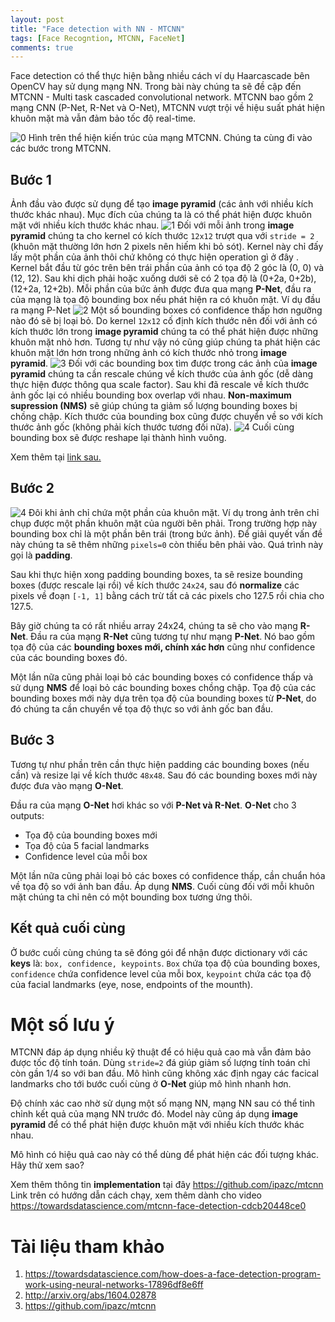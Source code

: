 ```yaml
---
layout: post
title: "Face detection with NN - MTCNN"
tags: [Face Recogntion, MTCNN, FaceNet]
comments: true
---
```


Face detection có thể thực hiện bằng nhiều cách ví dụ Haarcascade bên OpenCV hay sử dụng mạng NN. Trong bài này chúng ta sẽ đề cập đến MTCNN - Multi task cascaded convolutional network. MTCNN bao gồm 2 mạng CNN (P-Net, R-Net và O-Net), MTCNN vượt trội về hiệu suất phát hiện khuôn mặt mà vẫn đảm bảo tốc độ real-time. 

![0](../images/NN_MTCNN/0.png)
Hình trên thể hiện kiến trúc của mạng MTCNN. Chúng ta cùng đi vào các bước trong MTCNN.
## **Bước 1**
Ảnh đầu vào được sử dụng để tạo **image pyramid** (các ảnh với nhiều kích thước khác nhau). Mục đích của chúng ta là có thể phát hiện được khuôn mặt với nhiều kích thước khác nhau.
![1](../images/NN_MTCNN/1.png)
Đối với mỗi ảnh trong **image pyramid** chúng ta cho kernel có kích thước `12x12` trượt qua với `stride = 2` (khuôn mặt thường lớn hơn 2 pixels nên hiếm khi bỏ sót). Kernel này chỉ đấy lấy một phần của ảnh thôi chứ không có thực hiện operation gì ở đây . Kernel bắt đầu từ góc trên bên trái phần của ảnh có tọa độ 2 góc là (0, 0) và (12, 12). Sau khi dịch phải hoặc xuống dưới sẽ có 2 tọa độ là (0+2a, 0+2b), (12+2a, 12+2b). Mỗi phần của bức ảnh được đưa qua mạng **P-Net**, đầu ra của mạng là tọa độ bounding box nếu phát hiện ra có khuôn mặt. 
Ví dụ đầu ra mạng P-Net
![2](../images/NN_MTCNN/2.png)
Một số bounding boxes có confidence thấp hơn ngưỡng nào đó sẽ bị loại bỏ.
Do kernel `12x12` cố định kích thước nên đối với ảnh có kích thước lớn trong **image pyramid** chúng ta có thể phát hiện được những khuôn mặt nhỏ hơn. Tương tự như vậy nó cũng giúp chúng ta phát hiện các khuôn mặt lớn hơn trong những ảnh có kích thước nhỏ trong **image pyramid**.
![3](../images/NN_MTCNN/3.png)
Đối với các bounding box tìm được trong các ảnh của **image pyramid** chúng ta cần rescale chúng về kích thước của ảnh gốc (dễ dàng thực hiện được thông qua scale factor).
Sau khi đã rescale về kích thước ảnh gốc lại có nhiều bounding box overlap với nhau. **Non-maximum supression (NMS)** sẽ giúp chúng ta giảm số lượng bounding boxes bị chồng chập.
Kích thước của bounding box cũng được chuyển về so với kích thước ảnh gốc (không phải kích thước tương đối nữa).
![4](../images/NN_MTCNN/4.png)
Cuối cùng bounding box sẽ được reshape lại thành hình vuông.

Xem thêm tại [link sau.](https://youtu.be/w4tigQn-7Jw)

## **Bước 2**
![4](../images/NN_MTCNN/5.png)
Đôi khi ảnh chỉ chứa một phần của khuôn mặt. Ví dụ trong ảnh trên chỉ chụp được một phần khuôn mặt của người bên phải. Trong trường hợp này bounding box chỉ là một phần bên trái (trong bức ảnh). Để giải quyết vấn đề này chúng ta sẽ thêm những `pixels=0` còn thiếu bên phải vào. Quá trình này gọi là **padding**.

Sau khi thực hiện xong padding bounding boxes, ta sẽ resize bounding boxes (được rescale lại rồi) về kích thước `24x24`, sau đó **normalize** các pixels về đoạn `[-1, 1]` bằng cách trừ tất cả các pixels cho 127.5 rồi chia cho 127.5.

Bây giờ chúng ta có rất nhiều array 24x24, chúng ta sẽ cho vào mạng **R-Net**. Đầu ra của mạng **R-Net** cũng tương tự như mạng **P-Net**. Nó bao gồm tọa độ của các **bounding boxes mới, chính xác hơn** cũng như confidence của các bounding boxes đó.

Một lần nữa cũng phải loại bỏ các bounding boxes có confidence thấp và sử dụng **NMS** để loại bỏ các bounding boxes chồng chập. Tọa độ của các bounding boxes mới này dựa trên tọa độ của bounding boxes từ **P-Net**, do đó chúng ta cần chuyển về tọa độ thực so với ảnh gốc ban đầu.

## **Bước 3**
Tương tự như phần trên cần thực hiện padding các bounding boxes (nếu cần) và resize lại về kích thước `48x48`. Sau đó các bounding boxes mới này được đưa vào mạng **O-Net**.

Đầu ra của mạng **O-Net** hơi khác so với **P-Net và R-Net**. **O-Net** cho 3 outputs:
* Tọa độ của bounding boxes mới
* Tọa độ của 5 facial landmarks
* Confidence level của mỗi box

Một lần nữa cũng phải loại bỏ các boxes có confidence thấp, cần chuẩn hóa về tọa độ so với ảnh ban đầu. Áp dụng **NMS**. Cuối cùng đối với mỗi khuôn mặt chúng ta chỉ nên có một bounding box tương ứng thôi.

## Kết quả cuối cùng
Ở bước cuối cùng chúng ta sẽ đóng gói để nhận được dictionary với các **keys** là: `box, confidence, keypoints`. `Box` chứa tọa độ của bounding boxes, `confidence` chứa confidence level của mỗi box, `keypoint` chứa các tọa độ của facial landmarks (eye, nose, endpoints of the mounth).

# Một số lưu ý
MTCNN đáp áp dụng nhiều kỹ thuật để có hiệu quả cao mà vẫn đảm bảo được tốc độ tính toán. Dùng `stride=2` đá giúp giảm số lượng tính toán chỉ còn gần 1/4 so với ban đầu. Mô hình cũng không xác định ngay các facical landmarks cho tới bước cuối cùng ở **O-Net** giúp mô hình nhanh hơn.

Độ chính xác cao nhờ sử dụng một số mạng NN, mạng NN sau có thể tinh chỉnh kết quả của mạng NN trước đó. Model này cũng áp dụng **image pyramid** để có thể phát hiện được khuôn mặt với nhiều kích thước khác nhau.

Mô hình có hiệu quả cao này có thể dùng để phát hiện các đối tượng khác. Hãy thử xem sao?

Xem thêm thông tin **implementation** tại đây https://github.com/ipazc/mtcnn 
Link trên có hướng dẫn cách chạy, xem thêm dành cho video https://towardsdatascience.com/mtcnn-face-detection-cdcb20448ce0 

# Tài liệu tham khảo
1. https://towardsdatascience.com/how-does-a-face-detection-program-work-using-neural-networks-17896df8e6ff
2. http://arxiv.org/abs/1604.02878
3. https://github.com/ipazc/mtcnn




